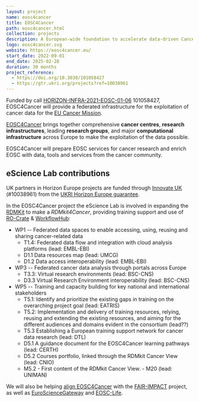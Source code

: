 ```yaml
---
layout: project
name: eosc4cancer
title: EOSC4Cancer
path: eosc4cancer.html
collection: projects
description: A European-wide foundation to accelerate data-driven Cancer Research
logo: eosc4cancer.svg
website: https://eosc4cancer.eu/
start_date: 2022-09-01
end_date: 2025-02-28
duration: 30 months
project_reference: 
  - https://doi.org/10.3030/101058427
  - https://gtr.ukri.org/projects?ref=10038961
---
```


Funded by call [HORIZON-INFRA-2021-EOSC-01-06](https://ec.europa.eu/info/funding-tenders/opportunities/portal/screen/opportunities/topic-details/horizon-infra-2021-eosc-01-06) 101058427, EOSC4Cancer will provide a federated infrastructure for the exploitation of cancer data for the [EU Cancer Mission](https://doi.org/10.2777/989951).

[EOSC4Cancer](https://eosc4cancer.eu/) brings together comprehensive **cancer centres**, **research infrastructures**, leading **research groups**, and major **computational infrastructure** across Europe to make the exploitation of the data possible.

EOSC4Cancer will prepare EOSC services for cancer research and enrich EOSC with data, tools and services from the cancer community.

## eScience Lab contributions

UK partners in Horizon Europe projects are funded through [Innovate UK](https://www.ukri.org/councils/innovate-uk/) (#10038961) from the [UKRI Horizon Europe guarantee](https://www.ukri.org/apply-for-funding/apply-for-horizon-europe-guarantee-funding/).

In the EOSC4Cancer project the eScience Lab is involved in expanding the [RDMKit]() to make a _RDMkit4Cancer_, providing training support and use of [RO-Crate](/products/researchobject/) & [WorkflowHub](/products/workflowhub/):

* WP1 -- Federated data spaces to enable accessing, using, reusing and sharing cancer-related data
  - T1.4: Federated data flow and integration with cloud analysis platforms (lead: EMBL-EBI)
  - D1.1 Data resources map (lead: UMCG)
  - D1.2 Data access interoperability (lead: EMBL-EBI)
* WP3 -- Federated cancer data analysis through portals across Europe
   - T3.3: Virtual research environments  (lead: BSC-CNS)
   - D3.3 Virtual Research Environment interoperability (lead: BSC-CNS)
* WP5 -- Training and capacity building for key national and international stakeholders
	- T5.1: Identify and prioritize the existing gaps in training on the overarching project goal (lead: EATRIS)
	- T5.2: Implementation and delivery of training resources, relying, reusing and extending the existing resources, and aiming for the different audiences and domains evident in the consortium (lead??)
	- T5.3 Establishing a European training support network for cancer data research (lead: DTL)
    - D5.1 A guidance document for the EOSC4Cancer learning pathways (lead: CERTH)
	- D5.2 Courses portfolio, linked through the RDMkit Cancer View (lead: CNIO)
    - M5.2 - First content of the RDMkit Cancer View. - M20 (lead: UNIMAN)

We will also be helping [align EOSC4Cancer](https://doi.org/10.5281/zenodo.6771194) with the [FAIR-IMPACT](/projects/fair-impact/) project, as well as [EuroScienceGateway](../eurosciencegateway/) and [EOSC-Life](../eosclife/).
